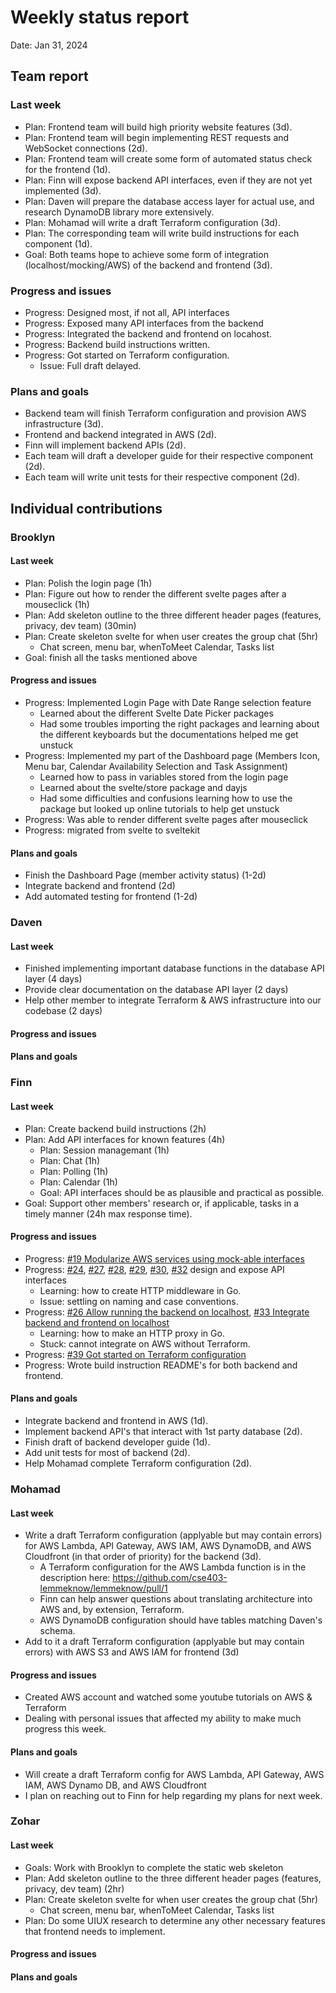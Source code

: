 # Weekly status report

Date: Jan 31, 2024

## Team report

### Last week

- Plan: Frontend team will build high priority website features (3d).
- Plan: Frontend team will begin implementing REST requests and WebSocket connections (2d).
- Plan: Frontend team will create some form of automated status check for the frontend (1d).
- Plan: Finn will expose backend API interfaces, even if they are not yet implemented (3d).
- Plan: Daven will prepare the database access layer for actual use, and research DynamoDB library more extensively.
- Plan: Mohamad will write a draft Terraform configuration (3d).
- Plan: The corresponding team will write build instructions for each component (1d).
- Goal: Both teams hope to achieve some form of integration (localhost/mocking/AWS) of the backend and frontend (3d).

### Progress and issues

- Progress: Designed most, if not all, API interfaces
- Progress: Exposed many API interfaces from the backend
- Progress: Integrated the backend and frontend on locahost.
- Progress: Backend build instructions written.
- Progress: Got started on Terraform configuration.
  - Issue: Full draft delayed.

<!--
What you did, what worked, what you learned, where you had trouble, and where you are stuck.
-->

### Plans and goals

- Backend team will finish Terraform configuration and provision AWS infrastructure (3d).
- Frontend and backend integrated in AWS (2d).
- Finn will implement backend APIs (2d).
- Each team will draft a developer guide for their respective component (2d).
- Each team will write unit tests for their respective component (2d).

## Individual contributions

### Brooklyn

#### Last week

- Plan: Polish the login page (1h)
- Plan: Figure out how to render the different svelte pages after a mouseclick (1h)
- Plan: Add skeleton outline to the three different header pages (features, privacy, dev team) (30min)
- Plan: Create skeleton svelte for when user creates the group chat (5hr)
  - Chat screen, menu bar, whenToMeet Calendar, Tasks list
- Goal: finish all the tasks mentioned above

#### Progress and issues

<!--
What you did, what worked, what you learned, where you had trouble, and where you are stuck.
-->
  - Progress: Implemented Login Page with Date Range selection feature
    - Learned about the different Svelte Date Picker packages
    - Had some troubles importing the right packages and learning about the different keyboards but the documentations helped me get unstuck
  - Progress: Implemented my part of the Dashboard page (Members Icon, Menu bar, Calendar Availability Selection and Task Assignment)
    - Learned how to pass in variables stored from the login page
    - Learned about the svelte/store package and dayjs
    - Had some difficulties and confusions learning how to use the package but looked up online tutorials to help get unstuck
  - Progress: Was able to render different svelte pages after mouseclick
  - Progress: migrated from svelte to sveltekit
#### Plans and goals
  - Finish the Dashboard Page (member activity status) (1-2d)
  - Integrate backend and frontend (2d)
  - Add automated testing for frontend (1-2d)

### Daven

#### Last week

- Finished implementing important database functions in the database API layer (4 days)
- Provide clear documentation on the database API layer (2 days)
- Help other member to integrate Terraform & AWS infrastructure into our codebase (2 days)

#### Progress and issues

<!--
What you did, what worked, what you learned, where you had trouble, and where you are stuck.
-->

#### Plans and goals

<!--
Each bullet point should include a measurable task and a time estimate.

Break down tasks such that lowest level tasks are <3 days.
-->

### Finn

#### Last week

- Plan: Create backend build instructions (2h)
- Plan: Add API interfaces for known features (4h)
  - Plan: Session managemant (1h)
  - Plan: Chat (1h)
  - Plan: Polling (1h)
  - Plan: Calendar (1h)
  - Goal: API interfaces should be as plausible and practical as possible.
- Goal: Support other members' research or, if applicable, tasks in a timely manner (24h max response time).

#### Progress and issues

- Progress: [#19 Modularize AWS services using mock-able interfaces](https://github.com/cse403-lemmeknow/lemmeknow/pull/19)
- Progress: [#24](https://github.com/cse403-lemmeknow/lemmeknow/pull/24), [#27](https://github.com/cse403-lemmeknow/lemmeknow/pull/27), [#28](https://github.com/cse403-lemmeknow/lemmeknow/pull/28), [#29](https://github.com/cse403-lemmeknow/lemmeknow/pull/29), [#30](https://github.com/cse403-lemmeknow/lemmeknow/pull/30), [#32](https://github.com/cse403-lemmeknow/lemmeknow/pull/32) design and expose API interfaces
  - Learning: how to create HTTP middleware in Go.
  - Issue: settling on naming and case conventions.
- Progress: [#26 Allow running the backend on localhost](https://github.com/cse403-lemmeknow/lemmeknow/pull/26), [#33 Integrate backend and frontend on localhost](https://github.com/cse403-lemmeknow/lemmeknow/pull/33)
  - Learning: how to make an HTTP proxy in Go.
  - Stuck: cannot integrate on AWS without Terraform.
- Progress: [#39 Got started on Terraform configuration](https://github.com/cse403-lemmeknow/lemmeknow/pull/39)
- Progress: Wrote build instruction README's for both backend and frontend.


#### Plans and goals

- Integrate backend and frontend in AWS (1d).
- Implement backend API's that interact with 1st party database (2d).
- Finish draft of backend developer guide (1d).
- Add unit tests for most of backend (2d).
- Help Mohamad complete Terraform configuration (2d).

### Mohamad

#### Last week

- Write a draft Terraform configuration (applyable but may contain errors) for AWS Lambda, API Gateway, AWS IAM, AWS DynamoDB, and AWS Cloudfront (in that order of priority) for the backend (3d).
  - A Terraform configuration for the AWS Lambda function is in the description here: https://github.com/cse403-lemmeknow/lemmeknow/pull/1
  - Finn can help answer questions about translating architecture into AWS and, by extension, Terraform.
  - AWS DynamoDB configuration should have tables matching Daven's schema.
- Add to it a draft Terraform configuration (applyable but may contain errors) with AWS S3 and AWS IAM for frontend (3d)

#### Progress and issues

- Created AWS account and watched some youtube tutorials on AWS & Terraform
- Dealing with personal issues that affected my ability to make much progress this week.

#### Plans and goals

- Will create a draft Terraform config for AWS Lambda, API Gateway, AWS IAM, AWS Dynamo DB, and AWS Cloudfront
- I plan on reaching out to Finn for help regarding my plans for next week. 

### Zohar

#### Last week

- Goals: Work with Brooklyn to complete the static web skeleton
- Plan: Add skeleton outline to the three different header pages (features, privacy, dev team) (2hr)
- Plan: Create skeleton svelte for when user creates the group chat (5hr)
  - Chat screen, menu bar, whenToMeet Calendar, Tasks list
- Plan: Do some UIUX research to determine any other necessary features that frontend needs to implement.

#### Progress and issues

<!--
What you did, what worked, what you learned, where you had trouble, and where you are stuck.
-->

#### Plans and goals

<!--
Each bullet point should include a measurable task and a time estimate.

Break down tasks such that lowest level tasks are <3 days.
-->
